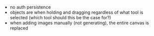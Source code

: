 - no auth persistence
- objects are when holding and dragging regardless of what tool is selected (which tool should this be the case for?)
- when adding images manually (not generating), the entire canvas is replaced